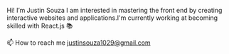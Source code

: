Hi! I’m Justin Souza
I am interested in mastering the front end by creating 
interactive websites and applications.I'm currently working
at becoming skilled with React.js 📚

📫 How to reach me
justinsouza1029@gmail.com 


